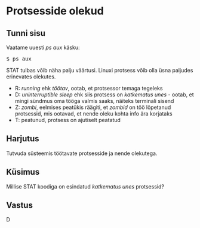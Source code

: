 # Protsesside olekud

## Tunni sisu

Vaatame uuesti *ps aux* käsku:

<pre>$ ps aux</pre>

STAT tulbas võib näha palju väärtusi. Linuxi protsess võib olla üsna paljudes erinevates olekutes.

<ul>
<li>R: <i>running</i> ehk <i>töötav</i>, ootab, et protsessor temaga tegeleks</li>
<li>D: <i>uninterruptible sleep</i> ehk siis protsess on <i>katkematus unes</i> - ootab, et mingi sündmus oma tööga valmis saaks, näiteks terminali sisend</li>
<li>Z: <i>zombi</i>, eelmises peatükis räägiti, et <i>zombid</i> on töö lõpetanud protsessid, mis ootavad, et nende oleku kohta info ära korjataks</li>
<li>T: peatunud, protsess on ajutiselt peatatud</li>
</ul>

## Harjutus

Tutvuda süsteemis töötavate protsesside ja nende olekutega.

## Küsimus

Millise STAT koodiga on esindatud <i>katkematus unes</i> protsessid?

## Vastus

D
